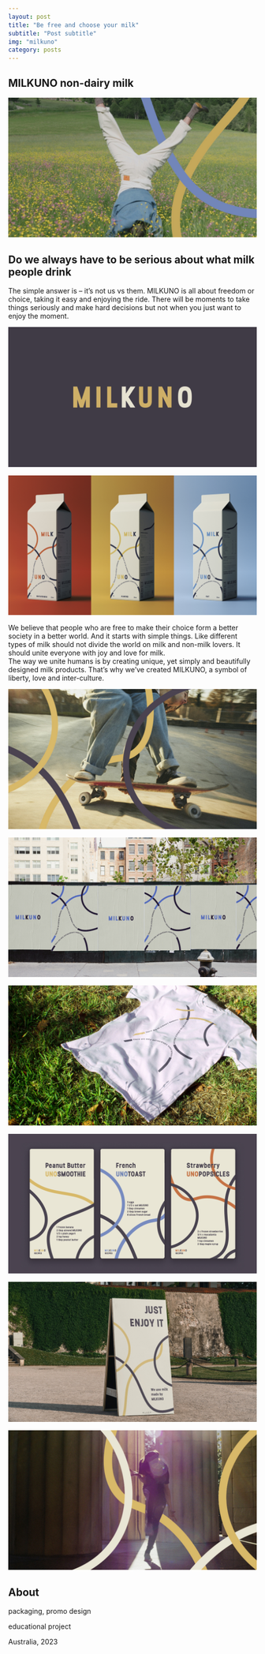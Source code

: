 ```yaml
---
layout: post
title: "Be free and choose your milk"
subtitle: "Post subtitle"
img: "milkuno"
category: posts
---
```



## MILKUNO non-dairy milk

![milkuno](/img/milkuno-1.jpg)

## Do we always have to be serious about what milk people drink

<span class="half-content">The simple answer is – it’s not us vs them. 
MILKUNO is all about freedom or choice, taking it easy and enjoying the ride. 
There will be moments to take things seriously and make hard decisions but not when you just want to enjoy the moment.

![milkuno](/img/milkuno-logo.gif)

![milkuno](/img/milkuno-2.jpg)

<span class="half-content">We believe that people who are free to make their choice form a better society in a better world. 
And it starts with simple things. Like different types of milk should not divide the world on milk and non-milk lovers. 
It should unite everyone with joy and love for milk.<br/>
The way we unite humans is by creating unique, yet simply and beautifully designed milk products.
That’s why we’ve created MILKUNO, a symbol of liberty, love and inter-culture.

![milkuno](/img/milkuno-4.jpg)

![milkuno](/img/milkuno-3.jpg)

![milkuno](/img/milkuno-6.jpg)

![milkuno](/img/milkuno-5.jpg)

![milkuno](/img/milkuno-7.jpg)

![milkuno](/img/milkuno-8.jpg)

## About

packaging, promo design

educational project

Australia, 2023